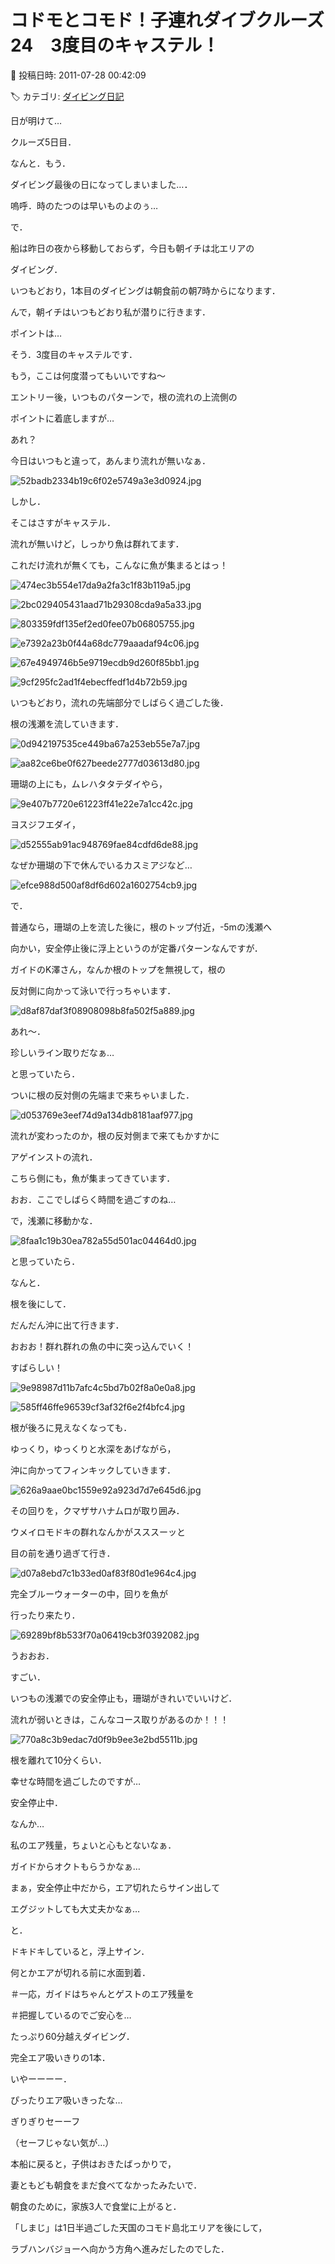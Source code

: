 # コドモとコモド！子連れダイブクルーズ24　3度目のキャステル！

📅 投稿日時: 2011-07-28 00:42:09

🏷️ カテゴリ: [ダイビング日記](ce3a7a8d424d112fce83ee85c81a0e344.md)

日が明けて…


クルーズ5日目．


なんと．もう．


ダイビング最後の日になってしまいました…．


嗚呼．時のたつのは早いものよのぅ…





で．


船は昨日の夜から移動しておらず，今日も朝イチは北エリアの


ダイビング．





いつもどおり，1本目のダイビングは朝食前の朝7時からになります．


んで，朝イチはいつもどおり私が潜りに行きます．


ポイントは…


そう．3度目のキャステルです．


もう，ここは何度潜ってもいいですね～





エントリー後，いつものパターンで，根の流れの上流側の


ポイントに着底しますが…


あれ？


今日はいつもと違って，あんまり流れが無いなぁ．




![52badb2334b19c6f02e5749a3e3d0924.jpg](images/52badb2334b19c6f02e5749a3e3d0924.jpg)







しかし．


そこはさすがキャステル．


流れが無いけど，しっかり魚は群れてます．


これだけ流れが無くても，こんなに魚が集まるとはっ！




![474ec3b554e17da9a2fa3c1f83b119a5.jpg](images/474ec3b554e17da9a2fa3c1f83b119a5.jpg)









![2bc029405431aad71b29308cda9a5a33.jpg](images/2bc029405431aad71b29308cda9a5a33.jpg)









![803359fdf135ef2ed0fee07b06805755.jpg](images/803359fdf135ef2ed0fee07b06805755.jpg)









![e7392a23b0f44a68dc779aaadaf94c06.jpg](images/e7392a23b0f44a68dc779aaadaf94c06.jpg)









![67e4949746b5e9719ecdb9d260f85bb1.jpg](images/67e4949746b5e9719ecdb9d260f85bb1.jpg)









![9cf295fc2ad1f4ebecffedf1d4b72b59.jpg](images/9cf295fc2ad1f4ebecffedf1d4b72b59.jpg)







いつもどおり，流れの先端部分でしばらく過ごした後．


根の浅瀬を流していきます．




![0d942197535ce449ba67a253eb55e7a7.jpg](images/0d942197535ce449ba67a253eb55e7a7.jpg)









![aa82ce6be0f627beede2777d03613d80.jpg](images/aa82ce6be0f627beede2777d03613d80.jpg)







珊瑚の上にも，ムレハタタテダイやら，




![9e407b7720e61223ff41e22e7a1cc42c.jpg](images/9e407b7720e61223ff41e22e7a1cc42c.jpg)







ヨスジフエダイ，




![d52555ab91ac948769fae84cdfd6de88.jpg](images/d52555ab91ac948769fae84cdfd6de88.jpg)







なぜか珊瑚の下で休んでいるカスミアジなど…




![efce988d500af8df6d602a1602754cb9.jpg](images/efce988d500af8df6d602a1602754cb9.jpg)







で．


普通なら，珊瑚の上を流した後に，根のトップ付近，-5mの浅瀬へ


向かい，安全停止後に浮上というのが定番パターンなんですが．





ガイドのK澤さん，なんか根のトップを無視して，根の


反対側に向かって泳いで行っちゃいます．




![d8af87daf3f08908098b8fa502f5a889.jpg](images/d8af87daf3f08908098b8fa502f5a889.jpg)




あれ～．


珍しいライン取りだなぁ…


と思っていたら．





ついに根の反対側の先端まで来ちゃいました．




![d053769e3eef74d9a134db8181aaf977.jpg](images/d053769e3eef74d9a134db8181aaf977.jpg)







流れが変わったのか，根の反対側まで来てもかすかに


アゲインストの流れ．


こちら側にも，魚が集まってきています．


おお．ここでしばらく時間を過ごすのね…


で，浅瀬に移動かな．




![8faa1c19b30ea782a55d501ac04464d0.jpg](images/8faa1c19b30ea782a55d501ac04464d0.jpg)







と思っていたら．





なんと．


根を後にして．


だんだん沖に出て行きます．


おおお！群れ群れの魚の中に突っ込んでいく！


すばらしい！







![9e98987d11b7afc4c5bd7b02f8a0e0a8.jpg](images/9e98987d11b7afc4c5bd7b02f8a0e0a8.jpg)









![585ff46ffe96539cf3af32f6e2f4bfc4.jpg](images/585ff46ffe96539cf3af32f6e2f4bfc4.jpg)







根が後ろに見えなくなっても．


ゆっくり，ゆっくりと水深をあげながら，


沖に向かってフィンキックしていきます．




![626a9aae0bc1559e92a923d7d7e645d6.jpg](images/626a9aae0bc1559e92a923d7d7e645d6.jpg)







その回りを，クマザサハナムロが取り囲み．


ウメイロモドキの群れなんかがスススーッと


目の前を通り過ぎて行き．




![d07a8ebd7c1b33ed0af83f80d1e964c4.jpg](images/d07a8ebd7c1b33ed0af83f80d1e964c4.jpg)







完全ブルーウォーターの中，回りを魚が


行ったり来たり．




![69289bf8b533f70a06419cb3f0392082.jpg](images/69289bf8b533f70a06419cb3f0392082.jpg)







うおおお．


すごい．





いつもの浅瀬での安全停止も，珊瑚がきれいでいいけど．


流れが弱いときは，こんなコース取りがあるのか！！！




![770a8c3b9edac7d0f9b9ee3e2bd5511b.jpg](images/770a8c3b9edac7d0f9b9ee3e2bd5511b.jpg)







根を離れて10分くらい．


幸せな時間を過ごしたのですが…





安全停止中．


なんか…


私のエア残量，ちょいと心もとないなぁ．


ガイドからオクトもらうかなぁ…


まぁ，安全停止中だから，エア切れたらサイン出して


エグジットしても大丈夫かなぁ…


と．


ドキドキしていると，浮上サイン．


何とかエアが切れる前に水面到着．





＃一応，ガイドはちゃんとゲストのエア残量を


＃把握しているのでご安心を…





たっぷり60分越えダイビング．


完全エア吸いきりの1本．


いやーーーー．


ぴったりエア吸いきったな…


ぎりぎりセーーフ


（セーフじゃない気が…）





本船に戻ると，子供はおきたばっかりで，


妻ともども朝食をまだ食べてなかったみたいで．





朝食のために，家族3人で食堂に上がると．


「しまじ」は1日半過ごした天国のコモド島北エリアを後にして，


ラブハンバジョーへ向かう方角へ進みだしたのでした．
